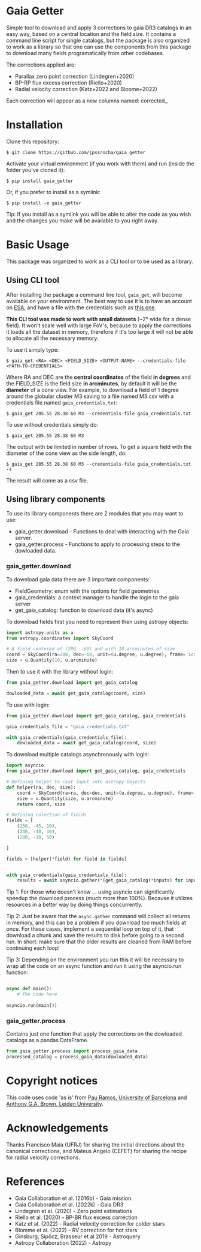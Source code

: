 # Gaia Getter

Simple tool to download and apply 3 corrections to gaia DR3 catalogs in an easy
way, based on a central location and the field size. It contains a command line
script for single catalogs, but the package is also organized to work as a
library so that one can use the components from this package to download many
fields programatically from other codebases.

The corrections applied are:

- Parallax zero point correction (Lindegren+2020)
- BP-RP flux excess correction (Riello+2020)
- Radial velocity correction (Katz+2022 and Bloome+2022)

Each correction will appear as a new columns named: corrected\_<column>.

# Installation

Clone this repository:

`$ git clone https://github.com/jpssrocha/gaia_getter`

Activate your virtual environment (if you work with them) and run (inside the
folder you've cloned it):
    
`$ pip install gaia_getter`

Or, if you prefer to install as a symlink:

`$ pip install -e gaia_getter`

Tip: If you install as a symlink you will be able to alter the code as you wish
and the changes you make will be available to you right away.

# Basic Usage

This package was organized to work as a CLI tool or to be used as a library.

## Using CLI tool

After installing the package a command line tool, `gaia_get`, will become
available on your environment. The best way to use it is to have an account on
[ESA](https://cas.cosmos.esa.int/cas/login?service=https%3A%2F%2Ftools.cosmos.esa.int%2Fprivacy%2Findex.php),
and have a file with the credentials such as [this one](gaia_credentials.txt.example).

**This CLI tool was made to work with small datasets** (~2° wide for a dense
field). It won't scale well with large FoV's, because to apply the corrections
it loads all the dataset in memory, therefore if it's too large it will not be
able to allocate all the necessary memory.

To use it simply type:

`$ gaia_get <RA> <DEC> <FIELD_SIZE> <OUTPUT-NAME> --credentials-file <PATH-TO-CREDENTIALS>`

Where RA and DEC are the **central coordinates** of the field **in degrees**
and the FIELD\_SIZE is the field size **in arcminutes**, by default it will be
the **diameter** of a cone view. For example, to download a field of 1 degree
around the globular cluster M3 saving to a file named M3.csv with a credentials
file named `gaia_credentials.txt`:

`$ gaia_get 205.55 28.38 60 M3 --credentials-file gaia_credentials.txt`

To use without credentials simply do:

`$ gaia_get 205.55 28.38 60 M3`

The output with be limited in number of rows. To get a square field with the
diameter of the cone view as the side length, do:

`$ gaia_get 205.55 28.38 60 M3 --credentials-file gaia_credentials.txt -s`

The result will come as a csv file.

## Using library components

To use its library components there are 2 modules that you may want to use:

- gaia\_getter.download - Functions to deal with interacting with the Gaia server.
- gaia\_getter.process - Functions to apply to processing steps to the dowloaded data.

### gaia\_getter.download

To download gaia data there are 3 important components: 

- FieldGeometry: enum with the options for field geometries
- gaia\_credentials: a context manager to handle the login to the gaia server 
- get\_gaia\_catalog: function to download data (it's async)

To download fields first you need to represent then using astropy objects:

```python
import astropy.units as u
from astropy.coordinates import SkyCoord

# A field centered at (280, -60) and with 10 arcminutes of size
coord = SkyCoord(ra=280, dec=-60, unit=(u.degree, u.degree), frame='icrs')
size = u.Quantity(10, u.arcminute)
```

Then to use it with the library without login:

```python
from gaia_getter.download import get_gaia_catalog

dowloaded_data = await get_gaia_catalog(coord, size)
```

To use with login:

```python
from gaia_getter.download import get_gaia_catalog, gaia_credentials

gaia_credentials_file = "gaia_credentials.txt"

with gaia_credentials(gaia_credentials_file):
    dowloaded_data = await get_gaia_catalog(coord, size)
```

To download multiple catalogs asynchronously with login:

```python
import asyncio
from gaia_getter.download import get_gaia_catalog, gaia_credentials

# Defining helper to cast input into astropy objects
def helper(ra, dec, size):
    coord = SkyCoord(ra=ra, dec=dec, unit=(u.degree, u.degree), frame='icrs')
    size = u.Quantity(size, u.arcminute)
    return coord, size

# Defining colection of fields
fields = [
    (250, -45, 10),
    (240, -40, 30),
    (200, -10, 50)

]

fields = [helper(*field) for field in fields]


with gaia_credentials(gaia_credentials_file):
    results = await asyncio.gather(*[get_gaia_catalog(*inputs) for inputs in fields])
```

Tip 1: For those who doesn't know ... using asyncio can significantly speedup
the download process (much more than 100%). Because it utilizes resources in a
better way by doing things concurrently.

Tip 2: Just be aware that the `async.gather` command will collect all returns
in memory, and this can be a problem if you download too much fields at once.
For these cases, implement a sequential loop on top of it, that download a
chunk and save the results to disk before going to a second run. In short: make
sure that the older results are cleaned from RAM before continuing each loop!

Tip 3: Depending on the environment you run this it will be necessary to wrap
all the code on an async function and run it using the asyncio.run function:

```python

async def main():
    # The code here
    
asyncio.run(main())
```

### gaia\_getter.process

Contains just one function that apply the corrections on the dowloaded catalogs
as a pandas DataFrame.

```python
from gaia_getter.process import process_gaia_data
processed_catalog = process_gaia_data(dowloaded_data)
```

# Copyright notices

This code uses code 'as is' from [Pau Ramos, University of Barcelona](https://gitlab.com/icc-ub/public/gaiadr3_zeropoint/) and 
[Anthony G.A. Brown, Leiden University](https://github.com/agabrown/gaiaedr3-flux-excess-correction).

# Acknowledgements

Thanks Francisco Maia (UFRJ) for sharing the initial directions about the
canonical corrections, and Mateus Angelo (CEFET) for sharing the recipe for
radial velocity corrections.

# References

- Gaia Collaboration et al. (2016b) - Gaia mission.
- Gaia Collaboration et al. (2022k) - Gaia DR3
- Lindegren et al. (2020) - Zero point estimations
- Riello et al. (2020) - BP-BR flux excess correction
- Katz et al. (2022) - Radial velocity correction for colder stars
- Blomme et al. (2022) - RV correction for hot stars 
- Ginsburg, Sipőcz, Brasseur et al 2019 - Astroquery
- Astropy Collaboration (2022) - Astropy
